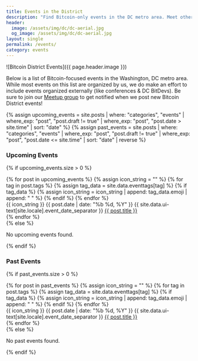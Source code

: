 ```yaml
---
title: Events in the District
description: "Find Bitcoin-only events in the DC metro area. Meet others, learn more, and dive into Bitcoin in the nation's capital & surrounding cities."
header:
  image: /assets/img/dc/dc-aerial.jpg
  og_image: /assets/img/dc/dc-aerial.jpg
layout: single
permalink: /events/
category: events
---
```


![Bitcoin District Events]({{ page.header.image }})  

Below is a list of Bitcoin-focused events in the Washington, DC metro area. While most events on this list are organized by us, we do make an effort to include events organized externally (like conferences & DC BitDevs). Be sure to join our [Meetup group](https://www.meetup.com/bitcoin-district) to get notified when we post new Bitcoin District events!

{% assign upcoming_events = site.posts | where: "categories", "events" | where_exp: "post", "post.draft != true" | where_exp: "post", "post.date > site.time" | sort: "date" %}
{% assign past_events = site.posts | where: "categories", "events" | where_exp: "post", "post.draft != true" | where_exp: "post", "post.date <= site.time" | sort: "date" | reverse %}

### Upcoming Events
{% if upcoming_events.size > 0 %}
  <div class="events-list">
  {% for post in upcoming_events %}
      {% assign icon_string = "" %}
      {% for tag in post.tags %}
        {% assign tag_data = site.data.eventtags[tag] %}
        {% if tag_data %}
          {% assign icon_string = icon_string | append: tag_data.emoji | append: " " %}
        {% endif %}
  {% endfor %}
  <section class="event">
    {{ icon_string }} {{ post.date | date: "%b %d, %Y" }} {{ site.data.ui-text[site.locale].event_date_separator }} <a href="{{ post.url }}">{{ post.title }}</a>
  </section>
    {% endfor %}
  </div>
{% else %}
  <p>No upcoming events found.</p>
{% endif %}


### Past Events
{% if past_events.size > 0 %}
  <div class="events-list">
  {% for post in past_events %}
      {% assign icon_string = "" %}
      {% for tag in post.tags %}
        {% assign tag_data = site.data.eventtags[tag] %}
        {% if tag_data %}
          {% assign icon_string = icon_string | append: tag_data.emoji | append: " " %}
        {% endif %}
  {% endfor %}
  <section class="event">
    {{ icon_string }} {{ post.date | date: "%b %d, %Y" }} {{ site.data.ui-text[site.locale].event_date_separator }} <a href="{{ post.url }}">{{ post.title }}</a>
  </section>
    {% endfor %}
  </div>
{% else %}
  <p>No past events found.</p>
{% endif %}